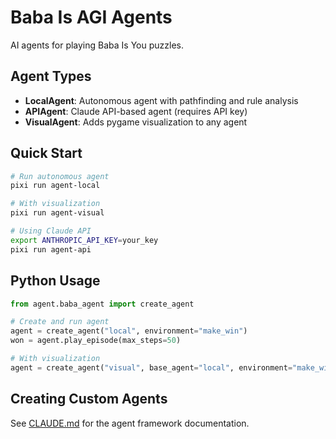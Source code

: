 # Baba Is AGI Agents

AI agents for playing Baba Is You puzzles.

## Agent Types

- **LocalAgent**: Autonomous agent with pathfinding and rule analysis
- **APIAgent**: Claude API-based agent (requires API key)
- **VisualAgent**: Adds pygame visualization to any agent

## Quick Start

```bash
# Run autonomous agent
pixi run agent-local

# With visualization
pixi run agent-visual

# Using Claude API
export ANTHROPIC_API_KEY=your_key
pixi run agent-api
```

## Python Usage

```python
from agent.baba_agent import create_agent

# Create and run agent
agent = create_agent("local", environment="make_win")
won = agent.play_episode(max_steps=50)

# With visualization
agent = create_agent("visual", base_agent="local", environment="make_win")
```

## Creating Custom Agents

See [CLAUDE.md](CLAUDE.md) for the agent framework documentation.